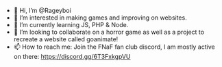 - 👋 Hi, I’m @Rageyboi
- 👀 I’m interested in making games and improving on websites. 
- 🌱 I’m currently learning JS, PHP & Node. 
- 💞️ I’m looking to collaborate on a horror game as well as a project to recreate a website called goanimate! 
- 📫 How to reach me: Join the FNaF fan club discord, I am mostly active on there: https://discord.gg/6T3FxkgpVU

<!---
Rageyboi/Rageyboi is a ✨ special ✨ repository because its `README.md` (this file) appears on your GitHub profile.
You can click the Preview link to take a look at your changes.
--->

